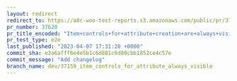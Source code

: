 ```yaml
---
layout: redirect
redirect_to: https://a8c-woo-test-reports.s3.amazonaws.com/public/pr/37620/e2e/index.html
pr_number: 37620
pr_title_encoded: "Item+controls+for+attribute+creation+are+always+visible"
pr_test_type: e2e
last_published: "2023-04-07 17:31:20 +0000"
commit_sha: e3a6afff6e4e5b1c6d881c6d80cbb1852ce4c57e
commit_message: "Add changelog"
branch_name: dev/37159_item_controls_for_attribute_always_visible
---
```

